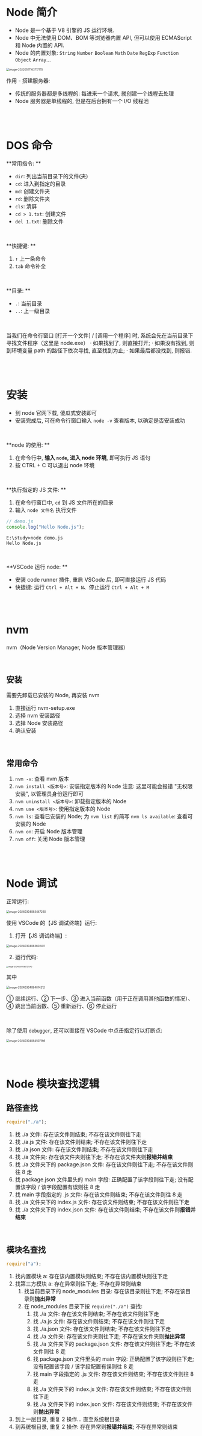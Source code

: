 # Node 简介

-   Node 是一个基于 V8 引擎的 JS 运行环境.
-   Node 中无法使用 DOM、BOM 等浏览器内置 API, 但可以使用 ECMAScript 和 Node 内置的 API.
-   Node 的内置对象: `String` `Number` `Boolean` `Math` `Date` `RegExp` `Function` `Object` `Array`...

<img src="picture/image-20220517163717715.png" alt="image-20220517163717715" style="zoom:50%;" />

<br>

作用 - 搭建服务器:

-   传统的服务器都是多线程的: 每进来一个请求, 就创建一个线程去处理
-   Node 服务器是单线程的, 但是在后台拥有一个 I/O 线程池

<br><br>

# DOS 命令

**常用指令: **

-   `dir`: 列出当前目录下的文件(夹)
-   `cd`: 进入到指定的目录
-   `md`: 创建文件夹
-   `rd`: 删除文件夹
-   `cls`: 清屏
-   `cd > 1.txt`: 创建文件
-   `del 1.txt`: 删除文件

<br>

**快捷键: **

1. `↑` 上一条命令
2. `tab` 命令补全

<br>

**目录: **

-   `.`: 当前目录
-   `..`: 上一级目录

<br>

当我们在命令行窗口 [打开一个文件] / [调用一个程序] 时, 系统会先在当前目录下寻找文件程序（这里是 node.exe）
· 如果找到了, 则直接打开;
· 如果没有找到, 则到环境变量 path 的路径下依次寻找, 直至找到为止;
· 如果最后都没找到, 则报错.

<br><br>

# 安装

-   到 node 官网下载, 傻瓜式安装即可
-   安装完成后, 可在命令行窗口输入 `node -v` 查看版本, 以确定是否安装成功

<br>

**node 的使用: **

1. 在命令行中, **输入 `node`, 进入 node 环境**, 即可执行 JS 语句
2. 按 CTRL + C 可以退出 node 环境

<br>

**执行指定的 JS 文件: **

1. 在命令行窗口中, `cd` 到 JS 文件所在的目录
2. 输入 `node 文件名` 执行文件

```js
// demo.js
console.log("Hello Node.js");
```

```
E:\study>node demo.js
Hello Node.js
```

<br>

**VSCode 运行 node: **

-   安装 code runner 插件, 重启 VSCode 后, 即可直接运行 JS 代码
-   快捷键: 运行 `Ctrl + Alt + N`、停止运行 `Ctrl + Alt + M`

<br><br>

# nvm

nvm（Node Version Manager, Node 版本管理器）

<br>

## 安装

需要先卸载已安装的 Node, 再安装 nvm

1.  直接运行 nvm-setup.exe
2.  选择 nvm 安装路径
3.  选择 Node 安装路径
4.  确认安装

<br>

## 常用命令

1.  `nvm -v`: 查看 nvm 版本
2.  `nvm install <版本号>`: 安装指定版本的 Node
    注意: 这里可能会报错 "无权限安装", 以管理员身份运行即可
3.  `nvm uninstall <版本号>`: 卸载指定版本的 Node
4.  `nvm use <版本号>`: 使用指定版本的 Node
5.  `nvm ls`: 查看已安装的 Node; 为 `nvm list` 的简写
    `nvm ls available`: 查看可安装的 Node
6.  `nvm on`: 开启 Node 版本管理
7.  `nvm off`: 关闭 Node 版本管理

<br><br>

# Node 调试

正常运行:

<img src="./picture/image-20240304083447230.png" alt="image-20240304083447230" style="zoom:50%;" />

<br>

使用 VSCode 的【JS 调试终端】运行:

1.  打开【JS 调试终端】:

<img src="./picture/image-20240304083602411.png" alt="image-20240304083602411" style="zoom:50%;" />

2.  运行代码:

<img src="./picture/image-20240304083727342.png" alt="image-20240304083727342" style="zoom: 33%;" />

<br>

其中

<img src="./picture/image-20240304084014212.png" alt="image-20240304084014212" style="zoom:50%;" />

① 继续运行、② 下一步、③ 进入当前函数（用于正在调用其他函数的情况）、④ 跳出当前函数、⑤ 重新运行、⑥ 停止运行

<br>

除了使用 `debugger`, 还可以直接在 VSCode 中点击指定行以打断点:

<img src="./picture/image-20240304084507166.png" alt="image-20240304084507166" style="zoom:50%;" />

<br><br>

# Node 模块查找逻辑

## 路径查找

```js
require("./a");
```

1.  找 ./a 文件: 存在该文件则结束; 不存在该文件则往下走
2.  找 ./a.js 文件: 存在该文件则结束; 不存在该文件则往下走
3.  找 ./a.json 文件: 存在该文件则结束; 不存在该文件则往下走
4.  找 ./a 文件夹: 存在该文件夹则往下走; 不存在该文件夹则**报错并结束**
5.  找 ./a 文件夹下的 package.json 文件: 存在该文件则往下走; 不存在该文件则往 8 走
6.  找 package.json 文件里头的 main 字段: 正确配置了该字段则往下走; 没有配置该字段 / 该字段配置有误则往 8 走
7.  找 main 字段指定的 .js 文件: 存在该文件则结束; 不存在该文件则往 8 走
8.  找 ./a 文件夹下的 index.js 文件: 存在该文件则结束; 不存在该文件则往下走
9.  找 ./a 文件夹下的 index.json 文件: 存在该文件则结束; 不存在该文件则**报错并结束**

<br>

## 模块名查找

```js
require("a");
```

1.  找内置模块 a: 存在该内置模块则结束; 不存在该内置模块则往下走
2.  找第三方模块 a: 存在异常则往下走; 不存在异常则结束
    1.  找当前目录下的 node_modules 目录: 存在该目录则往下走; 不存在该目录则**抛出异常**
    2.  在 node_modules 目录下按 `require("./a")` 查找:
        1.  找 ./a 文件: 存在该文件则结束; 不存在该文件则往下走
        2.  找 ./a.js 文件: 存在该文件则结束; 不存在该文件则往下走
        3.  找 ./a.json 文件: 存在该文件则结束; 不存在该文件则往下走
        4.  找 ./a 文件夹: 存在该文件夹则往下走; 不存在该文件夹则**抛出异常**
        5.  找 ./a 文件夹下的 package.json 文件: 存在该文件则往下走; 不存在该文件则往 8 走
        6.  找 package.json 文件里头的 main 字段: 正确配置了该字段则往下走; 没有配置该字段 / 该字段配置有误则往 8 走
        7.  找 main 字段指定的 .js 文件: 存在该文件则结束; 不存在该文件则往 8 走
        8.  找 ./a 文件夹下的 index.js 文件: 存在该文件则结束; 不存在该文件则往下走
        9.  找 ./a 文件夹下的 index.json 文件: 存在该文件则结束; 不存在该文件则**抛出异常**
3.  到上一层目录, 重复 2 操作... 直至系统根目录
4.  到系统根目录, 重复 2 操作: 存在异常则**报错并结束**; 不存在异常则结束

<br>
